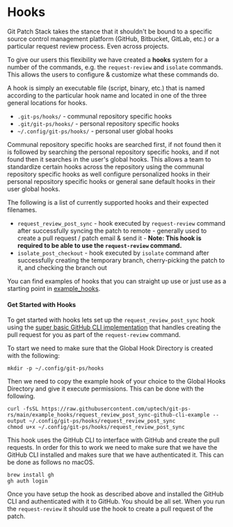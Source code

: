 # Hooks

Git Patch Stack takes the stance that it shouldn't be bound to a specific
source control management platform (GitHub, Bitbucket, GitLab, etc.) or a
particular request review process. Even across projects.

To give our users this flexibility we have created a **hooks** system for a
number of the commands, e.g. the `request-review` and `isolate` commands. This
allows the users to configure & customize what these commands do.

A hook is simply an executable file (script, binary, etc.) that is named
according to the particular hook name and located in one of the three general
locations for hooks.

- `.git-ps/hooks/` - communal repository specific hooks
- `.git/git-ps/hooks/` - personal repository specific hooks
- `~/.config/git-ps/hooks/` - personal user global hooks

Communal repository specific hooks are searched first, if not found then it
is followed by searching the personal repository specific hooks, and if not
found then it searches in the user's global hooks. This allows a team to
standardize certain hooks across the repository using the communal repository
specific hooks as well configure personalized hooks in their personal
repository specific hooks or general sane default hooks in their user global
hooks.

The following is a list of currently supported hooks and their expected
filenames.

- `request_review_post_sync` - hook executed by `request-review` command after
	successfully syncing the patch to remote - generally used to create a pull
	request / patch email & send it - **Note: This hook is required to be able
	to use the `request-review` command.**
- `isolate_post_checkout` - hook executed by `isolate` command after
	successfully creating the temporary branch, cherry-picking the patch to it,
	and checking the branch out

You can find examples of hooks that you can straight up use or just use as a
starting point in [example_hooks](https://github.com/uptech/git-ps-rs/tree/main/example_hooks).

#### Get Started with Hooks

To get started with hooks lets set up the `request_review_post_sync` hook using
the [super basic GitHub CLI
implementation](https://github.com/uptech/git-ps-rs/tree/main/example_hooks/request_review_post_sync-github-cli-example)
that handles creating the pull request for you as part of the `request-review`
command. 

To start we need to make sure that the Global Hook Directory is created with
the following:

```
mkdir -p ~/.config/git-ps/hooks
```

Then we need to copy the example hook of your choice to the Global Hooks
Directory and give it execute permissions. This can be done with the following.

```
curl -fsSL https://raw.githubusercontent.com/uptech/git-ps-rs/main/example_hooks/request_review_post_sync-github-cli-example --output ~/.config/git-ps/hooks/request_review_post_sync
chmod u+x ~/.config/git-ps/hooks/request_review_post_sync
```

This hook uses the GitHub CLI to interface with GitHub and create the pull
requests. In order for this to work we need to make sure that we have the
GitHub CLI installed and makes sure that we have authenticated it. This can be
done as follows no macOS.

```
brew install gh
gh auth login
```

Once you have setup the hook as described above and installed the GitHub CLI
and authenticated with it to GitHub. You should be all set. When you run the
`request-review` it should use the hook to create a pull request of the patch.
